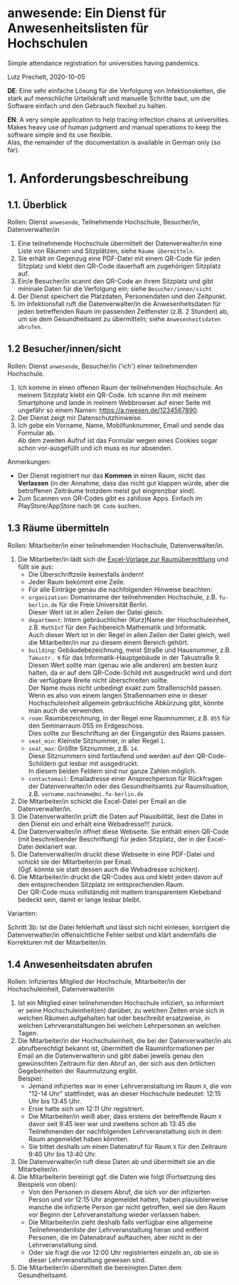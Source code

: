 # anwesende: Ein Dienst für Anwesenheitslisten für Hochschulen

Simple attendance registration for universities having pandemics.

Lutz Prechelt, 2020-10-05

**DE**: Eine sehr einfache Lösung für die Verfolgung von Infektionsketten,
die stark auf menschliche Urteilskraft und manuelle Schritte baut, 
um die Software einfach und den Gebrauch flexibel zu halten.

**EN**: A very simple application to help tracing infection chains 
at universities.
Makes heavy use of human judgment and manual operations 
to keep the software simple and its use flexible.  
Alas, the remainder of the documentation is available in German only (so far).


# 1. Anforderungsbeschreibung

## 1.1. Überblick

Rollen: 
Dienst `anwesende`, 
Teilnehmende Hochschule,
Besucher/in,
Datenverwalter/in

1. Eine teilnehmende Hochschule übermittelt der Datenverwalter/in 
   eine Liste von Räumen und Sitzplätzen, 
   siehe `Räume übermitteln`.
2. Sie erhält im Gegenzug eine PDF-Datei mit einem QR-Code für
   jeden Sitzplatz
   und klebt den QR-Code dauerhaft am zugehörigen Sitzplatz auf.
3. Ein/e Besucher/in scannt den QR-Code an ihrem Sitzplatz
   und gibt mininale Daten für die Verfolgung ein;
   siehe `Besucher/innen/sicht`
4. Der Dienst speichert die Platzdaten, Personendaten und den Zeitpunkt.
5. Im Infektionsfall ruft die Datenverwalter/in die Anwesenheitsdaten für jeden
   betreffenden Raum im passenden Zeitfenster (z.B. 2 Stunden) ab,
   um sie dem Gesundheitsamt zu übermitteln;
   siehe `Anwesenheitsdaten abrufen`.


## 1.2 Besucher/innen/sicht

Rollen: 
Dienst `anwesende`, 
Besucher/in ('ich') einer teilnehmenden Hochschule.

1. Ich komme in einen offenen Raum der teilnehmenden Hochschule.
   An meinem Sitzplatz klebt ein QR-Code. Ich scanne ihn mit meinem
   Smartphone und lande in meinem Webbrowser auf einer Seite mit
   ungefähr so einem Namen: https://a.nwesen.de/1234567890.
2. Der Dienst zeigt mir Datenschutzhinweise.
3. Ich gebe ein Vorname, Name, Mobilfunknummer, Email
   und sende das Formular ab.  
   Ab dem zweiten Aufruf ist das Formular wegen eines Cookies
   sogar schon vor-ausgefüllt und ich muss es nur absenden.

Anmerkungen: 
- Der Dienst registriert nur das **Kommen** in einen Raum,
  nicht das **Verlassen** (in der Annahme, dass das nicht gut klappen würde,
  aber die betroffenen Zeiträume trotzdem meist gut eingrenzbar sind).
- Zum Scannen von QR-Codes gibt es zahllose Apps.
  Einfach im PlayStore/AppStore nach `QR Code` suchen.


## 1.3 Räume übermitteln

Rollen: 
Mitarbeiter/in einer teilnehmenden Hochschule,
Datenverwalter/in.

1. Die Mitarbeiter/in lädt sich die 
   [Excel-Vorlage zur Raumübermittlung](!!!)
   und füllt sie aus:
   - Die Überschriftzeile keinesfalls ändern!
   - Jeder Raum bekommt eine Zeile.
   - Für alle Einträge genau die nachfolgenden Hinweise beachten:
   - `organization`: Domainname der teilnehmenden Hochschule, z.B.
     `fu-berlin.de` für die Freie Universität Berlin.  
     Dieser Wert ist in allen Zeilen der Datei gleich.
   - `department`: Intern gebräuchlicher (Kurz)Name der Hochschuleinheit, z.B.
     `MathInf` für den Fachbereich Mathematik und Informatik.  
     Auch dieser Wert ist in der Regel in allen Zeilen der Datei gleich,
     weil die Mitarbeiter/in nur zu diesem einem Bereich gehört.
   - `building`: Gebäudebezeichnung, meist Straße und Hausnummer, z.B.
     `Takustr. 9` für das Informatik-Hauptgebäude in der Takustraße 9.  
     Diesen Wert sollte man (genau wie alle anderen) am besten kurz halten,
     da er auf dem QR-Code-Schild mit ausgedruckt wird und dort
     die verfügbare Breite nicht überschreiten sollte.  
     Der Name muss nicht unbedingt exakt zum Straßenschild passen.
     Wenn es also von einem langen Straßennamen eine in dieser
     Hochschuleinheit allgemein gebräuchliche Abkürzung gibt,
     könnte man auch die verwenden.
   - `room`: Raumbezeichnung, in der Regel eine Raumnummer, z.B.
     `055` für den Seminarraum 055 im Erdgeschoss.  
     Dies sollte zur Beschriftung an der Eingangstür des Raums passen.
   - `seat_min`: Kleinste Sitznummer, in aller Regel `1`.
   - `seat_max`: Größte Sitznummer, z.B. `14`.  
     Diese Sitznummern sind fortlaufend und werden auf den QR-Code-Schildern
     gut lesbar mit ausgedruckt.  
     In diesem beiden Feldern sind nur ganze Zahlen möglich.
   - `contactemail`: Emailadresse einer Ansprechperson für Rückfragen 
     der Datenverwalter/in oder des Gesundheitsamts zur Raumsituation, z.B.
     `vorname.nachname@mi.fu-berlin.de`
2. Die Mitarbeiter/in schickt die Excel-Datei per Email an
   die Datenverwalter/in.
3. Die Datenverwalter/in prüft die Daten auf Plausibilität,
   liest die Datei in den Dienst ein
   und erhält eine Webadresse!!! zurück.
4. Die Datenverwalter/in öffnet diese Webseite.
   Sie enthält einen QR-Code (mit beschreibender Beschriftung)
   für jeden Sitzplatz, der in der Excel-Datei deklariert war.
5. Die Datenverwalter/in druckt diese Webseite in eine PDF-Datei
   und schickt sie der Mitarbeiter/in per Email.  
   (Ggf. könnte sie statt dessen auch die Webadresse schicken).
6. Die Mitarbeiter/in druckt die QR-Codes aus und klebt jeden davon
   auf den entsprechenden Sitzplatz im entsprechenden Raum.  
   Der QR-Code muss vollständig mit mattem transparentem Klebeband
   bedeckt sein, damit er lange lesbar bleibt.

Varianten:

Schritt 3b: Ist die Datei fehlerhaft und lässt sich nicht einlesen,
korrigiert die Datenverwalter/in offensichtliche Fehler selbst
und klärt andernfalls die Korrekturen mit der Mitarbeiter/in.


## 1.4 Anwesenheitsdaten abrufen

Rollen:
Infiziertes Mitglied der Hochschule,
Mitarbeiter/in der Hochschuleinheit,
Datenverwalter/in

1. Ist ein Mitglied einer teilnehmenden Hochschule infiziert,
   so informiert er seine Hochschuleinheit(en) darüber,
   zu welchen Zeiten ersie sich in welchen Räumen aufgehalten hat
   oder beschreibt ersatzweise, in welchen Lehrveranstaltungen bei
   welchen Lehrpersonen an welchen Tagen.
2. Die Mitarbeiter/in der Hochschuleinheit, die bei der Datenverwalter/in
   als abrufberechtigt bekannt ist, übermittelt die Rauminformationen per
   Email an die Datenverwalterin und gibt dabei jeweils genau
   den gewünschten Zeitraum für den Abruf an, der sich aus den örtlichen
   Gegebenheiten der Raumnutzung ergibt.  
   Beispiel: 
   - Jemand infiziertes war in einer Lehrveranstaltung im Raum `X`, 
     die von "12-14 Uhr" stattfindet, 
     was an dieser Hochschule bedeutet: 12:15 Uhr bis 13:45 Uhr.
   - Ersie hatte sich um 12:11 Uhr registriert.
   - Die Mitarbeiter/in weiß aber, dass erstens der betreffende Raum `X`
     davor seit 9:45 leer war und zweitens schon ab 13:45 die Teilnehmenden der 
     nachfolgenden Lehrveranstaltung sich in dem Raum angemeldet haben
     könnten.
   - Sie bittet deshalb um einen Datenabruf für Raum `X`
     für den Zeitraum 9:40 Uhr bis 13:40 Uhr.
3. Die Datenverwalter/in ruft diese Daten ab und übermittelt
   sie an die Mitarbeiter/in.
4. Die Mitarbeiterin bereinigt ggf. die Daten wie folgt
   (Fortsetzung des Beispiels von oben):
   - Von den Personen in diesem Abruf, die sich vor der infizierten Person
     und vor 12:15 Uhr angemeldet hatten, haben plausiblerweise manche
     die infizierte Person gar nicht getroffen, weil sie den Raum vor
     Beginn der Lehrveranstaltung wieder verlassen haben.
   - Die Mitarbeiter/in zieht deshalb falls verfügbar eine allgemeine
     Teilnehmendenliste der Lehrveranstaltung heran und entfernt
     Personen, die im Datenabrauf auftauchen, aber nicht in der
     Lehrveranstaltung sind.
   - Oder sie fragt die vor 12:00 Uhr registrierten einzeln an,
     ob sie in dieser Lehrveranstaltung gewesen sind.
5. Die Mitarbeiter/in übermittelt die bereinigten Daten dem
   Gesundheitsamt.
   


